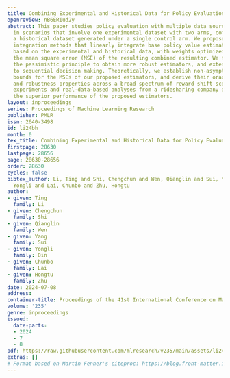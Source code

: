 ```yaml
---
title: Combining Experimental and Historical Data for Policy Evaluation
openreview: nB6ERIud2y
abstract: This paper studies policy evaluation with multiple data sources, especially
  in scenarios that involve one experimental dataset with two arms, complemented by
  a historical dataset generated under a single control arm. We propose novel data
  integration methods that linearly integrate base policy value estimators constructed
  based on the experimental and historical data, with weights optimized to minimize
  the mean square error (MSE) of the resulting combined estimator. We further apply
  the pessimistic principle to obtain more robust estimators, and extend these developments
  to sequential decision making. Theoretically, we establish non-asymptotic error
  bounds for the MSEs of our proposed estimators, and derive their oracle, efficiency
  and robustness properties across a broad spectrum of reward shift scenarios. Numerical
  experiments and real-data-based analyses from a ridesharing company demonstrate
  the superior performance of the proposed estimators.
layout: inproceedings
series: Proceedings of Machine Learning Research
publisher: PMLR
issn: 2640-3498
id: li24bh
month: 0
tex_title: Combining Experimental and Historical Data for Policy Evaluation
firstpage: 28630
lastpage: 28656
page: 28630-28656
order: 28630
cycles: false
bibtex_author: Li, Ting and Shi, Chengchun and Wen, Qianglin and Sui, Yang and Qin,
  Yongli and Lai, Chunbo and Zhu, Hongtu
author:
- given: Ting
  family: Li
- given: Chengchun
  family: Shi
- given: Qianglin
  family: Wen
- given: Yang
  family: Sui
- given: Yongli
  family: Qin
- given: Chunbo
  family: Lai
- given: Hongtu
  family: Zhu
date: 2024-07-08
address:
container-title: Proceedings of the 41st International Conference on Machine Learning
volume: '235'
genre: inproceedings
issued:
  date-parts:
  - 2024
  - 7
  - 8
pdf: https://raw.githubusercontent.com/mlresearch/v235/main/assets/li24bh/li24bh.pdf
extras: []
# Format based on Martin Fenner's citeproc: https://blog.front-matter.io/posts/citeproc-yaml-for-bibliographies/
---
```

